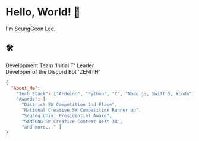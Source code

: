 # Hello, World! 👋
I'm SeungGeon Lee.

## 🛠️
Development Team 'Initial T' Leader\
Developer of the Discord Bot 'ZENITH'

```json
{
  "About_Me":
    "Tech_Stack": ["Arduino", "Python", "C", "Node.js, Swift 5, Xcode"] 
    "Awards": [
      "District SW Competition 2nd Place",
      "National Creative SW Competition Runner up",
      "Sogang Univ. Presidential Award",
      "SAMSUNG SW Creative Contest Best 30",
      "and more..." ]
}
```
